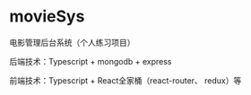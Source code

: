 # movieSys
电影管理后台系统（个人练习项目）

后端技术：Typescript + mongodb + express

前端技术：Typescript + React全家桶（react-router、 redux）等
